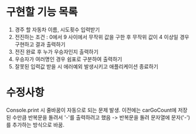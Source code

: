 # 구현할 기능 목록

1. 경주 할 자동차 이름, 시도횟수 입력받기
2. 전진하는 조건 : 0에서 9 사이에서 무작위 값을 구한 후 무작위 값이 4 이상일 경우 구현하고 결과 출력하기
3. 전진 완료 후 누가 우승자인지 출력하기
4. 우승자가 여러명인 경우 쉼표로 구분하여 출력하기
5. 잘못된 입력값 받을 시 에러예외 발생시키고 애플리케이션 종료하기

# 수정사항

Console.print 시 줄바꿈이 자동으로 되는 문제 발생.
이전에는 carGoCount에 저장된 수만큼 반복문을 돌려서 '-'를 출력하려고 했음
-> 반복문을 돌려 문자열에 문자('-')를 추가하는 방식으로 바꿈.
